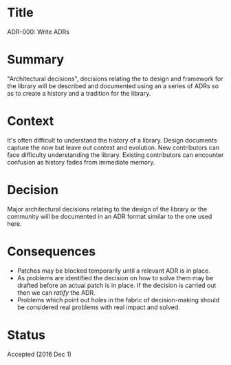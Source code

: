 # Title

ADR-000: Write ADRs

# Summary

"Architectural decisions", decisions relating the to design and 
framework for the library will be described and documented using an a
series of ADRs so as to create a history and a tradition for the 
library.

# Context

It's often difficult to understand the history of a library. Design 
documents capture the now but leave out context and evolution. New 
contributors can face difficulty understanding the library. Existing 
contributors can encounter confusion as history fades from immediate 
memory.
  
# Decision

Major architectural decisions relating to the design of the library or 
the community will be documented in an ADR format similar to the one 
used here.

# Consequences

- Patches may be blocked temporarily until a relevant ADR is in place.
- As problems are identified the decision on how to solve them may be 
  drafted before an actual patch is in place. If the decision is carried 
  out then we can *ratify* the ADR.
- Problems which point out holes in the fabric of decision-making should
  be considered real problems with real impact and solved.
  
# Status

Accepted (2016 Dec 1)
